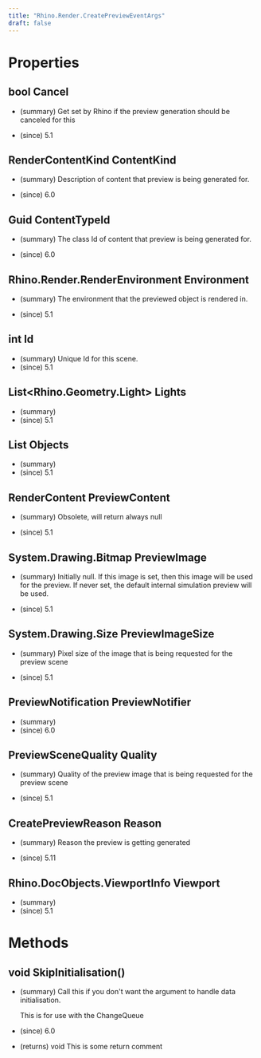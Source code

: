 ```yaml
---
title: "Rhino.Render.CreatePreviewEventArgs"
draft: false
---
```


# Properties
## bool Cancel
- (summary) 
     Get set by Rhino if the preview generation should be canceled for this 
     
- (since) 5.1
## RenderContentKind ContentKind
- (summary) 
     Description of content that preview is being generated for.
     
- (since) 6.0
## Guid ContentTypeId
- (summary) 
     The class Id of content that preview is being generated for.
     
- (since) 6.0
## Rhino.Render.RenderEnvironment Environment
- (summary) 
     The environment that the previewed object is rendered in.
     
- (since) 5.1
## int Id
- (summary) Unique Id for this scene.
- (since) 5.1
## List<Rhino.Geometry.Light> Lights
- (summary) 
- (since) 5.1
## List<SceneObject> Objects
- (summary) 
- (since) 5.1
## RenderContent PreviewContent
- (summary) 
     Obsolete, will return always null
     
- (since) 5.1
## System.Drawing.Bitmap PreviewImage
- (summary) 
     Initially null.  If this image is set, then this image will be used for
     the preview.  If never set, the default internal simulation preview will
     be used.
     
- (since) 5.1
## System.Drawing.Size PreviewImageSize
- (summary) 
     Pixel size of the image that is being requested for the preview scene
     
- (since) 5.1
## PreviewNotification PreviewNotifier
- (summary) 
- (since) 6.0
## PreviewSceneQuality Quality
- (summary) 
     Quality of the preview image that is being requested for the preview scene
     
- (since) 5.1
## CreatePreviewReason Reason
- (summary) 
     Reason the preview is getting generated
     
- (since) 5.11
## Rhino.DocObjects.ViewportInfo Viewport
- (summary) 
- (since) 5.1
# Methods
## void SkipInitialisation()
- (summary) 
     Call this if you don't want the argument to handle data initialisation.
     
     This is for use with the ChangeQueue
     
- (since) 6.0
- (returns) void This is some return comment
